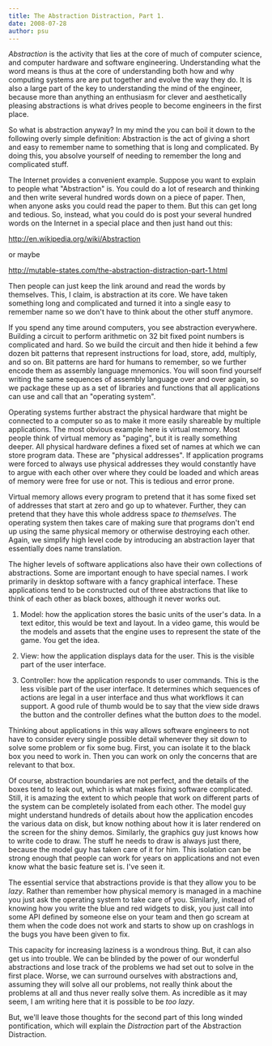 ```yaml
---
title: The Abstraction Distraction, Part 1.
date: 2008-07-28
author: psu
---
```


<em>Abstraction</em> is the activity that lies at the core of much of computer science, and computer hardware and software engineering. Understanding what the word means is thus at the core of understanding both how and why computing systems are are put together and evolve the way they do. It is also a large part of the key to understanding the mind of the engineer, because more than anything an enthusiasm for clever and aesthetically pleasing abstractions is what drives people to become engineers in the first place.

So what is abstraction anyway? In my mind the you can boil it down to the following overly simple definition: Abstraction is the act of giving a short and easy to remember name to something that is long and complicated. By doing this, you absolve yourself of needing to remember the long and complicated stuff.

The Internet provides a convenient example. Suppose you want to explain to people what "Abstraction" is. You could do a lot of research and thinking and then write several hundred words down on a piece of paper. Then, when anyone asks you could read the paper to them. But this can get long and tedious. So, instead, what you could do is post your several hundred words on the Internet in a special place and then just hand out this:

<a href="http://en.wikipedia.org/wiki/Abstraction">http://en.wikipedia.org/wiki/Abstraction</a>

or maybe

<a href="http://mutable-states.com/the-abstraction-distraction-part-1.html">http://mutable-states.com/the-abstraction-distraction-part-1.html</a>

Then people can just keep the link around and read the words by themselves. This, I claim, is abstraction at its core. We have taken something long and complicated and turned it into a single easy to remember name so we don't have to think about the other stuff anymore.

If you spend any time around computers, you see abstraction everywhere. Building a circuit to perform arithmetic on 32 bit fixed point numbers is complicated and hard. So we build the circuit and then hide it behind a few dozen bit patterns that represent instructions for load, store, add, multiply, and so on. Bit patterns are hard for humans to remember, so we further encode them as assembly language mnemonics. You will soon find yourself writing the same sequences of assembly language over and over again, so we package these up as a set of libraries and functions that all applications can use and call that an "operating system".

Operating systems further abstract the physical hardware that might be connected to a computer so as to make it more easily shareable by multiple applications. The most obvious example here is virtual memory. Most people think of virtual memory as "paging", but it is really something deeper. All physical hardware defines a fixed set of names at which we can store program data. These are "physical addresses". If application programs were forced to always use physical addresses they would constantly have to argue with each other over where they could be loaded and which areas of memory were free for use or not. This is tedious and error prone.

Virtual memory allows every program to pretend that it has some fixed set of addresses that start at zero and go up to whatever. Further, they can pretend that they have this whole address space <em>to themselves</em>. The operating system then takes care of making sure that programs don't end up using the same physical memory or otherwise destroying each other. Again, we simplify high level code by introducing an abstraction layer that essentially does name translation.

The higher levels of software applications also have their own collections of abstractions. Some are important enough to have special names. I work primarily in desktop software with a fancy graphical interface. These applications tend to be constructed out of three abstractions that like to think of each other as black boxes, although it never works out.

1. Model: how the application stores the basic units of the user's data. In a text editor, this would be text and layout. In a video game, this would be the models and assets that the engine uses to represent the state of the game. You get the idea.

2. View: how the application displays data for the user. This is the visible part of the user interface.

3. Controller: how the application responds to user commands. This is the less visible part of the user interface. It determines which sequences of actions are legal in a user interface and thus what workflows it can support. A good rule of thumb would be to say that the view side draws the button and the controller defines what the button <em>does</em> to the model.

Thinking about applications in this way allows software engineers to not have to consider every single possible detail whenever they sit down to solve some problem or fix some bug. First, you can isolate it to the black box you need to work in. Then you can work on only the concerns that are relevant to that box.

Of course, abstraction boundaries are not perfect, and the details of the boxes tend to leak out, which is what makes fixing software complicated. Still, it is amazing the extent to which people that work on different parts of the system can be completely isolated from each other. The model guy might understand hundreds of details about how the application encodes the various data on disk, but know nothing about how it is later rendered on the screen for the shiny demos. Similarly, the graphics guy just knows how to write code to draw. The stuff he needs to draw is always just there, because the model guy has taken care of it for him. This isolation can be strong enough that people can work for years on applications and not even know what the basic feature set is. I've seen it.

The essential service that abstractions provide is that they allow you to be <em>lazy</em>. Rather than remember how physical memory is managed in a machine you just ask the operating system to take care of you. Similarly, instead of knowing how you write the blue and red widgets to disk, you just call into some API defined by someone else on your team and then go scream at them when the code does not work and starts to show up on crashlogs in the bugs you have been given to fix.

This capacity for increasing laziness is a wondrous thing. But, it can also get us into trouble. We can be blinded by the power of our wonderful abstractions and lose track of the problems we had set out to solve in the first place. Worse, we can surround ourselves with abstractions and, assuming they will solve all our problems, not really think about the problems at all and thus never really solve them. As incredible as it may seem, I am writing here that it is possible to be <em>too lazy</em>.

But, we'll leave those thoughts for the second part of this long winded pontification, which will explain the <em>Distraction</em> part of the Abstraction Distraction.

